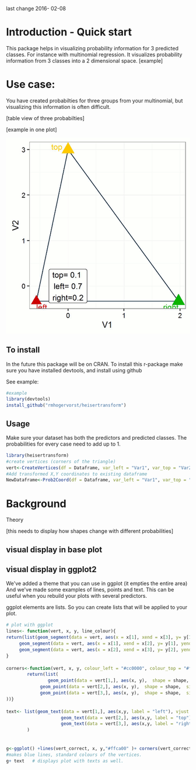 <!-- README.md is generated from README.Rmd. Please edit that file -->
last change 2016- 02-08

Introduction - Quick start
==========================

This package helps in visualizing probability information for 3 predicted classes. For instance with multinomial regression. It visualizes probability information from 3 classes into a 2 dimensional space. \[example\]

Use case:
=========

You have created probabilties for three groups from your multinomial, but visualizing this information is often difficult.

\[table view of three probabilties\]

\[example in one plot\]

![animation](NOTINPACKAGE/files/triangle_movement.gif)

To install
----------

In the future this package will be on CRAN. To install this r-package make sure you have installed devtools, and install using github

See example:

``` r
#example
library(devtools)
install_github("rmhogervorst/heisertransform")
```

Usage
-----

Make sure your dataset has both the predictors and predicted classes. The probabilities for every case need to add up to 1.

``` r
library(heisertransform)
#create vertices (corners of the triangle)
vert<-CreateVertices(df = Dataframe, var_left = "Var1", var_top = "Var2",var_right = "Var3", verticeName = T)
#Add transformed X,Y coordinates to existing dataframe
NewDataframe<-Prob2Coord(df = Dataframe, var_left = "Var1", var_top = "Var2",var_right = "Var3", append = T)
```

Background
==========

Theory

\[this needs to display how shapes change with different probabilities\]

visual display in base plot
---------------------------

visual display in ggplot2
-------------------------

We've added a theme that you can use in ggplot (it empties the entire area) And we've made some examples of lines, points and text. This can be useful when you rebuild your plots with several predictors.

ggplot elements are lists. So you can create lists that will be applied to your plot.

``` r
# plot with ggplot
lines<- function(vert, x, y, line_colour){
return(list(geom_segment(data = vert, aes(x = x[1], xend = x[3], y= y[1], yend= y[3]), colour = line_colour ), #left 2 right
     geom_segment(data = vert, aes(x = x[1], xend = x[2], y= y[1], yend= y[2]), colour = line_colour ), #left to up
     geom_segment(data = vert, aes(x = x[2], xend = x[3], y= y[2], yend= y[3]), colour = line_colour )) )#right to up
}

corners<-function(vert, x, y, colour_left = "#cc0000", colour_top = "#ffca00", colour_right = "#00b300", shape = 17, size = 5, stroke = 2){
        return(list(
                geom_point(data = vert[1,], aes(x, y),  shape = shape,  size = size, stroke = stroke, colour = colour_left),
             geom_point(data = vert[2,], aes(x, y),  shape = shape,  size = size, stroke = stroke, colour = colour_top),
             geom_point(data = vert[3,], aes(x, y),  shape = shape,  size = size, stroke = stroke, colour = colour_right)
))}

text<- list(geom_text(data = vert[1,], aes(x,y, label = "left"), vjust =1.5, hjust = 0, colour = "#cc0000") ,
                     geom_text(data = vert[2,], aes(x,y, label = "top"), vjust =0, hjust = 1.5, colour = "#ffca00") ,
                     geom_text(data = vert[3,], aes(x,y, label = "right"), vjust =1.5, hjust = 1, colour = "#00b300")
        )


g<-ggplot() +lines(vert_correct, x, y,"#ffca00" )+ corners(vert_correct, x, y, size = 10)
#makes blue lines, standard colours of the vertices.
g+ text   # displays plot with texts as well.
```
